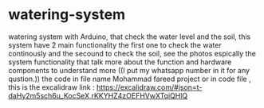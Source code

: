 # watering-system
watering system with Arduino, that check the water level and the soil,
this system have 2 main functionality the first one to check the water continously and the secound to check the soil,
see the photos espically the system functionality that talk more about the function and hardware components to understand more ((I put my whatsapp number in it for any qustion.))
the code in file name Mohammad fareed project or in code file
, this is the excalidraw link : https://excalidraw.com/#json=t-daHy2m5sch6u_KocSeX,rKKYHZ4zOEFHVwXTqiQHlQ
